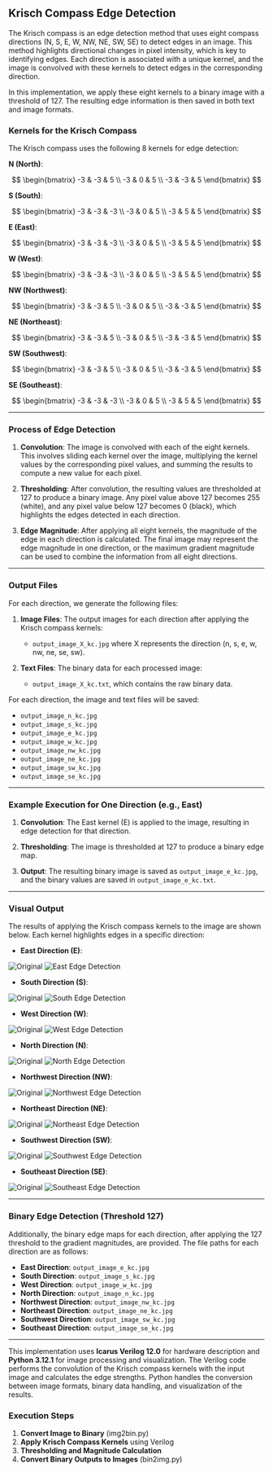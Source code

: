 ## Krisch Compass Edge Detection

The Krisch compass is an edge detection method that uses eight compass directions (N, S, E, W, NW, NE, SW, SE) to detect edges in an image. This method highlights directional changes in pixel intensity, which is key to identifying edges. Each direction is associated with a unique kernel, and the image is convolved with these kernels to detect edges in the corresponding direction.

In this implementation, we apply these eight kernels to a binary image with a threshold of 127. The resulting edge information is then saved in both text and image formats.

### Kernels for the Krisch Compass

The Krisch compass uses the following 8 kernels for edge detection:

**N (North)**:

$$
\begin{bmatrix}
-3 & -3 & 5 \\
-3 & 0 & 5 \\
-3 & -3 & 5
\end{bmatrix}
$$

**S (South)**:

$$
\begin{bmatrix}
-3 & -3 & -3 \\
-3 & 0 & 5 \\
-3 & 5 & 5
\end{bmatrix}
$$

**E (East)**:

$$
\begin{bmatrix}
-3 & -3 & -3 \\
-3 & 0 & 5 \\
-3 & 5 & 5
\end{bmatrix}
$$

**W (West)**:

$$
\begin{bmatrix}
-3 & -3 & -3 \\
-3 & 0 & 5 \\
-3 & 5 & 5
\end{bmatrix}
$$

**NW (Northwest)**:

$$
\begin{bmatrix}
-3 & -3 & 5 \\
-3 & 0 & 5 \\
-3 & -3 & 5
\end{bmatrix}
$$

**NE (Northeast)**:

$$
\begin{bmatrix}
-3 & -3 & 5 \\
-3 & 0 & 5 \\
-3 & -3 & 5
\end{bmatrix}
$$

**SW (Southwest)**:

$$
\begin{bmatrix}
-3 & -3 & 5 \\
-3 & 0 & 5 \\
-3 & -3 & 5
\end{bmatrix}
$$

**SE (Southeast)**:

$$
\begin{bmatrix}
-3 & -3 & -3 \\
-3 & 0 & 5 \\
-3 & 5 & 5
\end{bmatrix}
$$

---

### Process of Edge Detection

1. **Convolution**: The image is convolved with each of the eight kernels. This involves sliding each kernel over the image, multiplying the kernel values by the corresponding pixel values, and summing the results to compute a new value for each pixel.

2. **Thresholding**: After convolution, the resulting values are thresholded at 127 to produce a binary image. Any pixel value above 127 becomes 255 (white), and any pixel value below 127 becomes 0 (black), which highlights the edges detected in each direction.

3. **Edge Magnitude**: After applying all eight kernels, the magnitude of the edge in each direction is calculated. The final image may represent the edge magnitude in one direction, or the maximum gradient magnitude can be used to combine the information from all eight directions.

---

### Output Files

For each direction, we generate the following files:

1. **Image Files**: The output images for each direction after applying the Krisch compass kernels:
   - `output_image_X_kc.jpg` where X represents the direction (n, s, e, w, nw, ne, se, sw).

2. **Text Files**: The binary data for each processed image:
   - `output_image_X_kc.txt`, which contains the raw binary data.

For each direction, the image and text files will be saved:

- `output_image_n_kc.jpg`
- `output_image_s_kc.jpg`
- `output_image_e_kc.jpg`
- `output_image_w_kc.jpg`
- `output_image_nw_kc.jpg`
- `output_image_ne_kc.jpg`
- `output_image_sw_kc.jpg`
- `output_image_se_kc.jpg`

---

### Example Execution for One Direction (e.g., East)

1. **Convolution**: The East kernel (E) is applied to the image, resulting in edge detection for that direction.

2. **Thresholding**: The image is thresholded at 127 to produce a binary edge map.

3. **Output**: The resulting binary image is saved as `output_image_e_kc.jpg`, and the binary values are saved in `output_image_e_kc.txt`.

---

### Visual Output

The results of applying the Krisch compass kernels to the image are shown below. Each kernel highlights edges in a specific direction:

- **East Direction (E)**:

![Original](input_image.jpg) ![East Edge Detection](output_image_e_kc.jpg)

- **South Direction (S)**:

![Original](input_image.jpg) ![South Edge Detection](output_image_s_kc.jpg)

- **West Direction (W)**:

![Original](input_image.jpg) ![West Edge Detection](output_image_w_kc.jpg)

- **North Direction (N)**:

![Original](input_image.jpg) ![North Edge Detection](output_image_n_kc.jpg)

- **Northwest Direction (NW)**:

![Original](input_image.jpg) ![Northwest Edge Detection](output_image_nw_kc.jpg)

- **Northeast Direction (NE)**:

![Original](input_image.jpg) ![Northeast Edge Detection](output_image_ne_kc.jpg)

- **Southwest Direction (SW)**:

![Original](input_image.jpg) ![Southwest Edge Detection](output_image_sw_kc.jpg)

- **Southeast Direction (SE)**:

![Original](input_image.jpg) ![Southeast Edge Detection](output_image_se_kc.jpg)

---

### Binary Edge Detection (Threshold 127)

Additionally, the binary edge maps for each direction, after applying the 127 threshold to the gradient magnitudes, are provided. The file paths for each direction are as follows:

- **East Direction**: `output_image_e_kc.jpg`  
- **South Direction**: `output_image_s_kc.jpg`  
- **West Direction**: `output_image_w_kc.jpg`  
- **North Direction**: `output_image_n_kc.jpg`  
- **Northwest Direction**: `output_image_nw_kc.jpg`  
- **Northeast Direction**: `output_image_ne_kc.jpg`  
- **Southwest Direction**: `output_image_sw_kc.jpg`  
- **Southeast Direction**: `output_image_se_kc.jpg`

---

This implementation uses **Icarus Verilog 12.0** for hardware description and **Python 3.12.1** for image processing and visualization. The Verilog code performs the convolution of the Krisch compass kernels with the input image and calculates the edge strengths. Python handles the conversion between image formats, binary data handling, and visualization of the results.

### Execution Steps

1. **Convert Image to Binary** (img2bin.py)
2. **Apply Krisch Compass Kernels** using Verilog
3. **Thresholding and Magnitude Calculation** 
4. **Convert Binary Outputs to Images** (bin2img.py)
